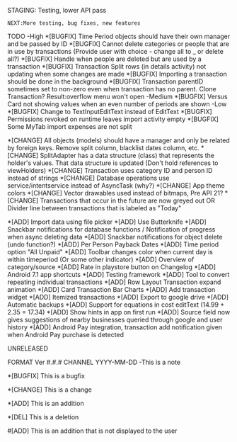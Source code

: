 STAGING:
	Testing, lower API pass
	
	NEXT:More testing, bug fixes, new features
	

TODO
-High
*[BUGFIX] Time Period objects should have their own manager and be passed by ID
*[BUGFIX] Cannot delete categories or people that are in use by transactions (Provide user with choice - change all to _ or delete all?)
*[BUGFIX] Handle when people are deleted but are used by a transaction
*[BUGFIX] Transaction Split rows (in details activity) not updating when some changes are made
*[BUGFIX] Importing a transaction should be done in the background
*[BUGFIX] Transaction parentID sometimes set to non-zero even when transaction has no parent. Clone Transaction? Result:overflow menu won't open
-Medium
*[BUGFIX] Versus Card not showing values when an even number of periods are shown
-Low
*[BUGFIX] Change to TextInputEditText instead of EditText
*[BUGFIX] Permissions revoked on runtime leaves import activity empty
*[BUGFIX] Some MyTab import expenses are not split

*[CHANGE] All objects (models) should have a manager and only be related by foreign keys. Remove split column, blacklist dates column, etc.
*[CHANGE] SplitAdapter has a data structure (class) that represents the holder's values. That data structure is updated (Don't hold references to viewHolders)
*[CHANGE] Transaction uses category ID and person ID instead of strings
*[CHANGE] Database operations use service/intentservice instead of AsyncTask (why?)
*[CHANGE] App theme colors
*[CHANGE] Vector drawables used instead of bitmaps, Pre API 21?
*[CHANGE] Transactions that occur in the future are now greyed out OR Divider line between transactions that is labeled as "Today"

*[ADD] Import data using file picker
*[ADD] Use Butterknife
*[ADD] Snackbar notifications for database functions / Notification of progress when async deleting data
*[ADD] Snackbar notifications for object delete (undo function?)
*[ADD] Per Person Payback Dates
*[ADD] Time period option "All Unpaid"
*[ADD] Toolbar changes color when current day is within timeperiod (Or some other indicator)
*[ADD] Overview of category/source
*[ADD] Rate in playstore button on Changelog
*[ADD] Android 7.1 app shortcuts
*[ADD] Testing framework
*[ADD] Tool to convert repeating individual transactions
*[ADD] Row Layout Transaction expand animation
*[ADD] Card Transaction Bar Charts
*[ADD] Add transaction widget
*[ADD] Itemized transactions
*[ADD] Export to google drive
*[ADD] Automatic backups
*[ADD] Support for equations in cost editText (14.99 + 2.35 = 17.34)
*[ADD] Show hints in app on first run
*[ADD] Source field now gives suggestions of nearby businesses queried through google and user history
*[ADD] Android Pay integration, transaction add notification given when Android Pay purchase is detected


UNRELEASED



FORMAT
Ver #.#.# CHANNEL YYYY-MM-DD
-This is a note

*[BUGFIX] This is a bugfix

*[CHANGE] This is a change

*[ADD] This is an addition

*[DEL] This is a deletion

#[ADD] This is an addition that is not displayed to the user